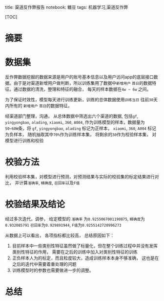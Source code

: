 title: 渠道反作弊报告
notebook: 糖豆
tags: 机器学习,渠道反作弊

[TOC]

# 摘要



# 数据集
反作弊数据挖掘的数据来源是用户的账号基本信息以及用户访问app的底层接口数据。由于是对渠道新增用户做判断，所以训练集用了数据中``新增用户`` ``首日``的数据特征。通过数据的清洗，整理和特征的融合， 每天的样本数据在``4w ~ 6w`` 之间。

为了保证时效性，模型每天进行训练更新，训练的总体数据使用``训练当日`` 往前``30``天内所有的 ``新增用户`` ``首日``的数据特征。

经渠道部门整理，沟通， 从总体数据中筛选出六个渠道的数据, 包括``gf``, ``yingyongbao``, ``alading``, ``xiaomi``, ``360``, ``A004``, 作为训练模型的样本，数据量为``` 50~60W```条，将  ``gf``, ``yingyongbao``, ``alading`` 标记为正样本， ``xiaomi``, ``360``, ``A004`` 标记为负样本， 随机抽取其中``70%``作为训练样本集， 将剩余的``30``作为校验样本集， 对模型进行训练和校验


# 校验方法
利用校验样本集，对模型进行预测，对预测结果与实际的校验集的标定结果进行对比， 并计算```准确率```, ```精确度```, ```召回率```以及```F值```

# 校验结果及结论
经过多次迭代，调参， 给定模型的 ``准确率`` 为``0.9255067001190875``, ``精确度``为``	0.932085791``	``召回率``为``0.929891944``, ``F值``为``0.9255142720996273``

从数据上可以看出， 各项指标都比较高， 总结原因如下：
1. 目前样本中一些类别性特征虽然做了标量化，但在整个训练过程中并没有发挥类别性特征的作用， 需要在之后的训练中加入对类别性特征的训练
2. 正负样本人为的标定，而且粒度较大，造成训练样本本身不够准确， 这也是在之后的迭代中需要着重处理的问题
3. 训练模型时的参数也需要做进一步的调整。

# 总结
  
